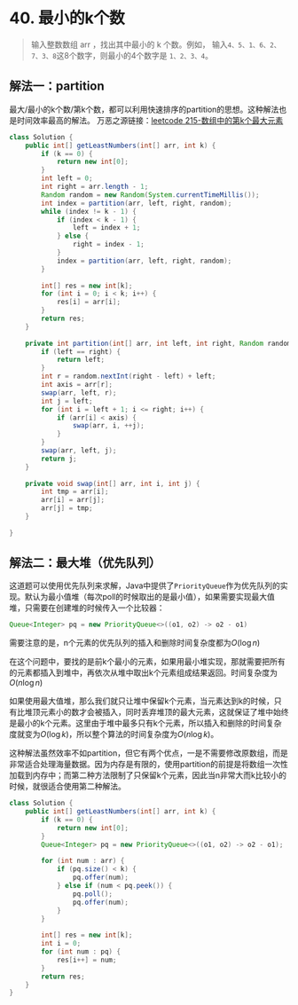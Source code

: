 # 40. 最小的k个数

> 输入整数数组 arr ，找出其中最小的 k 个数。例如，
> 输入`4、5、1、6、2、7、3、8`这8个数字，则最小的4个数字是
> `1、2、3、4`。

## 解法一：partition

最大/最小的k个数/第k个数，都可以利用快速排序的partition的思想。这种解法也是时间效率最高的解法。
万恶之源链接：<u>[leetcode 215-数组中的第k个最大元素](https://leetcode-cn.com/problems/kth-largest-element-in-an-array/)</u>

```java
class Solution {
    public int[] getLeastNumbers(int[] arr, int k) {
        if (k == 0) {
            return new int[0];
        }
        int left = 0;
        int right = arr.length - 1;
        Random random = new Random(System.currentTimeMillis());
        int index = partition(arr, left, right, random);
        while (index != k - 1) {
            if (index < k - 1) {
                left = index + 1;
            } else {
                right = index - 1;
            }
            index = partition(arr, left, right, random);
        }
        
        int[] res = new int[k];
        for (int i = 0; i < k; i++) {
            res[i] = arr[i];
        }
        return res;
    }
    
    private int partition(int[] arr, int left, int right, Random random) {
        if (left == right) {
            return left;
        }
        int r = random.nextInt(right - left) + left;
        int axis = arr[r];
        swap(arr, left, r);
        int j = left;
        for (int i = left + 1; i <= right; i++) {
            if (arr[i] < axis) {
                swap(arr, i, ++j);
            }
        }
        swap(arr, left, j);
        return j;
    }
    
    private void swap(int[] arr, int i, int j) {
        int tmp = arr[i];
        arr[i] = arr[j];
        arr[j] = tmp;
    }
    
}
```


## 解法二：最大堆（优先队列）

这道题可以使用优先队列来求解，Java中提供了`PriorityQueue`作为优先队列的实现。默认为最小值堆（每次poll的时候取出的是最小值），如果需要实现最大值堆，只需要在创建堆的时候传入一个比较器：

```java
Queue<Integer> pq = new PriorityQueue<>((o1, o2) -> o2 - o1)
```

需要注意的是，n个元素的优先队列的插入和删除时间复杂度都为$O(\log n)$

在这个问题中，要找的是前k个最小的元素，如果用最小堆实现，那就需要把所有的元素都插入到堆中，再依次从堆中取出k个元素组成结果返回。时间复杂度为$O(n\log n)$

如果使用最大值堆，那么我们就只让堆中保留k个元素，当元素达到k的时候，只有比堆顶元素小的数才会被插入，同时丢弃堆顶的最大元素，这就保证了堆中始终是最小的k个元素。这里由于堆中最多只有k个元素，所以插入和删除的时间复杂度就变为$O(\log k)$，所以整个算法的时间复杂度为$O(n\log k)$。

这种解法虽然效率不如partition，但它有两个优点，一是不需要修改原数组，而是非常适合处理海量数据。因为内存是有限的，使用partition的前提是将数组一次性加载到内存中；而第二种方法限制了只保留k个元素，因此当n非常大而k比较小的时候，就很适合使用第二种解法。

```java
class Solution {
    public int[] getLeastNumbers(int[] arr, int k) {
        if (k == 0) {
            return new int[0];
        }
        Queue<Integer> pq = new PriorityQueue<>((o1, o2) -> o2 - o1);
        
        for (int num : arr) {
            if (pq.size() < k) {
                pq.offer(num);
            } else if (num < pq.peek()) {
                pq.poll();
                pq.offer(num);
            }
        }
        
        int[] res = new int[k];
        int i = 0;
        for (int num : pq) {
            res[i++] = num;
        }
        return res;
    }
}
```
